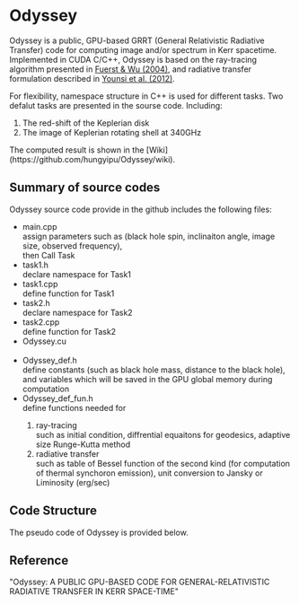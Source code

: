 # Odyssey
Odyssey is a public, GPU-based GRRT (General Relativistic Radiative Transfer) code for computing image and/or spectrum in Kerr spacetime. Implemented in CUDA C/C++, Odyssey is based on the ray-tracing algorithm presented in [Fuerst & Wu (2004)](http://adsabs.harvard.edu/abs/2004A%26A...424..733F), and radiative transfer formulation described in [Younsi et al. (2012)](http://adsabs.harvard.edu/abs/2012A%26A...545A..13Y).

For flexibility, namespace structure in C++  is used for different tasks. Two defalut tasks are presented in the sourse code. Including:
<ol>
 <li>The red-shift of the Keplerian disk</li>
 <li>The image of Keplerian rotating shell at 340GHz</li>
 </ol>
 The computed result is shown in the [Wiki](https://github.com/hungyipu/Odyssey/wiki). 
 


## Summary of source codes
Odyssey source code provide in the github includes the following files:
<ul>
 <li>main.cpp</li>
 assign parameters such as (black hole spin, inclinaiton angle, image size, observed frequency), 
 <br />then Call Task  
 
 <li>task1.h</li>
 declare namespace for Task1
 <br />
 
 <li>task1.cpp</li>
 define function for Task1
 <br />
 
 <li>task2.h</li>
 declare namespace for Task2
 <br />
 
 <li>task2.cpp</li>
 define function for Task2
 <br />
 
 <li>Odyssey.cu</li>
 <br />
 
 <li>Odyssey_def.h</li>
 define constants (such as black hole mass, distance to the black hole),   
 and variables which will be saved in the GPU global memory during computation
 <br />
 
 <li>Odyssey_def_fun.h</li>
 define functions needed for
 <ol>
 <li>ray-tracing</li>
 such as initial condition, diffrential equaitons for geodesics, adaptive size Runge-Kutta method 
 <li>radiative transfer</li>
 such as table of Bessel function of the second kind (for computation of thermal synchoron emission), unit conversion to Jansky or Liminosity (erg/sec)
 </ol>

 
</ul>




## Code Structure
The pseudo code of Odyssey is provided below.


## Reference
"Odyssey: A PUBLIC GPU-BASED CODE FOR GENERAL-RELATIVISTIC RADIATIVE TRANSFER IN KERR
SPACE-TIME"
